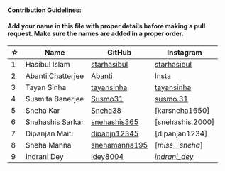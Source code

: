 #### Contribution Guidelines:

#### Add your name in this file with proper details before making a pull request. Make sure the names are added in a proper order.

| ☆ | Name | GitHub | Instagram |
| --- | --- | --- | --- |
| 1 | Hasibul Islam | [starhasibul](https://github.com/starhasibul) | [starhasibul](https://instagram.com/starhasibul) |
| 2 | Abanti Chatterjee | [Abanti](https://github.com/Abanti-2001) | [Insta](Instagram.com) |
| 3 | Tayan Sinha | [tayansinha](https://github.com/TayanSinha) | [tayansinha](https://instagram.com/tayansinha) |
| 4 | Susmita Banerjee | [Susmo31](https://github.com/Susmo31) | [susmo.31](https://www.instagram.com/susmo.31/) |
| 5 | Sneha Kar | [Sneha38](https://github.com/Sneha38) | [karsneha1650]
| 6 | Snehashis Sarkar | [snehashis365](https://github.com/snehashis365) | [snehashis.2000]
| 7 | Dipanjan Maiti | [dipanjn12345](https://github.com/Dipanjan12345) | [dipanjan1234]
| 8 | Sneha Manna | [snehamanna195](https://github.com/misssneha) |[_miss__sneha_] |
| 9 | Indrani Dey | [idey8004](https://github.com/idey8004) | [_indrani_dey_](instagram.com/_indrani_dey_)






